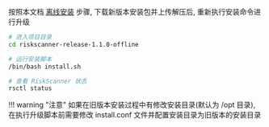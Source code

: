 按照本文档 [离线安装](./offline_installation.md) 步骤, 下载新版本安装包并上传解压后, 重新执行安装命令进行升级

```sh
# 进入项目目录
cd riskscanner-release-1.1.0-offline

# 运行安装脚本
/bin/bash install.sh

# 查看 RiskScanner 状态
rsctl status
```

!!! warning "注意"
如果在旧版本安装过程中有修改安装目录(默认为 /opt 目录), 在执行升级脚本前需要修改 install.conf 文件并配置安装目录为旧版本的安装目录
